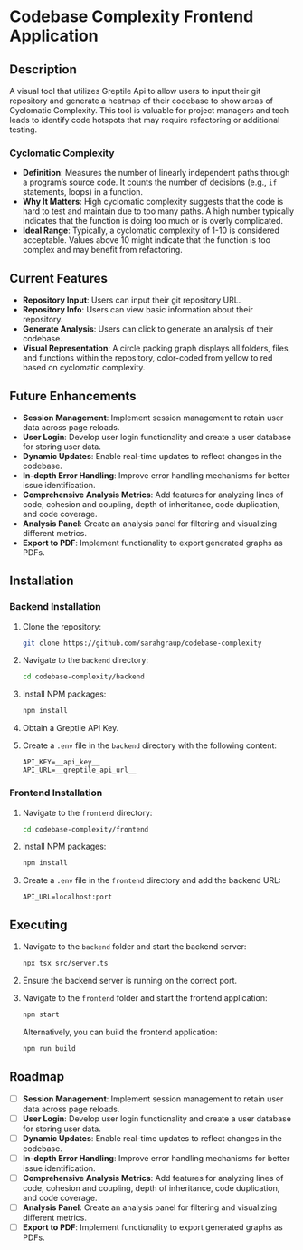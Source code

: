 # Codebase Complexity Frontend Application

## Description
A visual tool that utilizes Greptile Api to allow users to input their git repository and generate a heatmap of their codebase to show areas of Cyclomatic Complexity. This tool is valuable for project managers and tech leads to identify code hotspots that may require refactoring or additional testing.

### Cyclomatic Complexity
- **Definition**: Measures the number of linearly independent paths through a program’s source code. It counts the number of decisions (e.g., `if` statements, loops) in a function.
- **Why It Matters**: High cyclomatic complexity suggests that the code is hard to test and maintain due to too many paths. A high number typically indicates that the function is doing too much or is overly complicated.
- **Ideal Range**: Typically, a cyclomatic complexity of 1-10 is considered acceptable. Values above 10 might indicate that the function is too complex and may benefit from refactoring.

## Current Features
- **Repository Input**: Users can input their git repository URL.
- **Repository Info**: Users can view basic information about their repository.
- **Generate Analysis**: Users can click to generate an analysis of their codebase.
- **Visual Representation**: A circle packing graph displays all folders, files, and functions within the repository, color-coded from yellow to red based on cyclomatic complexity.

## Future Enhancements
- **Session Management**: Implement session management to retain user data across page reloads.
- **User Login**: Develop user login functionality and create a user database for storing user data.
- **Dynamic Updates**: Enable real-time updates to reflect changes in the codebase.
- **In-depth Error Handling**: Improve error handling mechanisms for better issue identification.
- **Comprehensive Analysis Metrics**: Add features for analyzing lines of code, cohesion and coupling, depth of inheritance, code duplication, and code coverage.
- **Analysis Panel**: Create an analysis panel for filtering and visualizing different metrics.
- **Export to PDF**: Implement functionality to export generated graphs as PDFs.

## Installation

### Backend Installation

1. Clone the repository:
   ```bash
   git clone https://github.com/sarahgraup/codebase-complexity
   ```

2. Navigate to the `backend` directory:
   ```bash
   cd codebase-complexity/backend
   ```

3. Install NPM packages:
   ```bash
   npm install
   ```

4. Obtain a Greptile API Key.

5. Create a `.env` file in the `backend` directory with the following content:
   ```env
   API_KEY=__api_key__
   API_URL=__greptile_api_url__
   ```

### Frontend Installation

1. Navigate to the `frontend` directory:
   ```bash
   cd codebase-complexity/frontend
   ```

2. Install NPM packages:
   ```bash
   npm install
   ```

3. Create a `.env` file in the `frontend` directory and add the backend URL:
   ```env
   API_URL=localhost:port
   ```

## Executing

1. Navigate to the `backend` folder and start the backend server:
   ```bash
   npx tsx src/server.ts
   ```

2. Ensure the backend server is running on the correct port.

3. Navigate to the `frontend` folder and start the frontend application:
   ```bash
   npm start
   ```

   Alternatively, you can build the frontend application:
   ```bash
   npm run build
   ```

## Roadmap

- [ ] **Session Management**: Implement session management to retain user data across page reloads.
- [ ] **User Login**: Develop user login functionality and create a user database for storing user data.
- [ ] **Dynamic Updates**: Enable real-time updates to reflect changes in the codebase.
- [ ] **In-depth Error Handling**: Improve error handling mechanisms for better issue identification.
- [ ] **Comprehensive Analysis Metrics**: Add features for analyzing lines of code, cohesion and coupling, depth of inheritance, code duplication, and code coverage.
- [ ] **Analysis Panel**: Create an analysis panel for filtering and visualizing different metrics.
- [ ] **Export to PDF**: Implement functionality to export generated graphs as PDFs.
